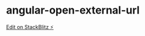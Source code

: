 # angular-open-external-url

[Edit on StackBlitz ⚡️](https://stackblitz.com/edit/angular-open-external-url)